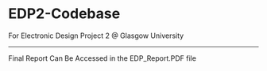 # EDP2-Codebase
For Electronic Design Project 2 @ Glasgow University

--------------------------------------------------------
Final Report Can Be Accessed in the EDP_Report.PDF file
